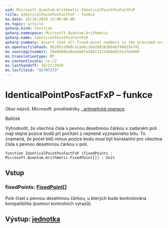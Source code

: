 ```yaml
---
uid: Microsoft.Quantum.Arithmetic.IdenticalPointPosFactFxP
title: IdenticalPointPosFactFxP – funkce
ms.date: 10/26/2020 12:00:00 AM
ms.topic: article
qsharp.kind: function
qsharp.namespace: Microsoft.Quantum.Arithmetic
qsharp.name: IdenticalPointPosFactFxP
qsharp.summary: Assert that all fixed-point numbers in the provided array have identical point positions when counting from the least- significant bit. I.e., number of bits minus point position must be constant for all fixed-point numbers in the array.
ms.openlocfilehash: 0b285ce980ca1abbc3eb20838389a6f49835e742
ms.sourcegitcommit: 29e0d88a30e4166fa580132124b0eb57e1f0e986
ms.translationtype: MT
ms.contentlocale: cs-CZ
ms.lasthandoff: 10/27/2020
ms.locfileid: "92707273"
---
```

# <a name="identicalpointposfactfxp-function"></a>IdenticalPointPosFactFxP – funkce

Obor názvů: Microsoft. prostředníky [. aritmetické operace](xref:Microsoft.Quantum.Arithmetic)

Balíček [](https://nuget.org/packages/)


Vyhodnotit, že všechna čísla s pevnou desetinnou čárkou v zadaném poli mají stejné pozice bodů při počítání z nejméně významného bitu. To znamená, že počet bitů minus pozice bodu musí být konstantní pro všechna čísla s pevnou desetinnou čárkou v poli.

```qsharp
function IdenticalPointPosFactFxP (fixedPoints : Microsoft.Quantum.Arithmetic.FixedPoint[]) : Unit
```


## <a name="input"></a>Vstup

### <a name="fixedpoints--fixedpoint"></a>fixedPoints: [FixedPoint](xref:Microsoft.Quantum.Arithmetic.FixedPoint)[]

Pole čísel s pevnou desetinnou čárkou, u kterých bude kontrolována kompatibilita (pomocí kontrolních výrazů).



## <a name="output--unit"></a>Výstup: [jednotka](xref:microsoft.quantum.lang-ref.unit)


